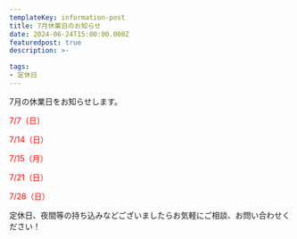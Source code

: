 ```yaml
---
templateKey: information-post
title: 7月休業日のお知らせ
date: 2024-06-24T15:00:00.000Z
featuredpost: true
description: >-

tags:
- 定休日
---
```


7月の休業日をお知らせします。

<span style="color: red;">7/7（日）</span>

<span style="color: red;">7/14（日）</span>

<span style="color: red;">7/15（月）</span>

<span style="color: red;">7/21（日）</span>

<span style="color: red;">7/28（日）</span>



定休日、夜間等の持ち込みなどございましたらお気軽にご相談、お問い合わせください！

